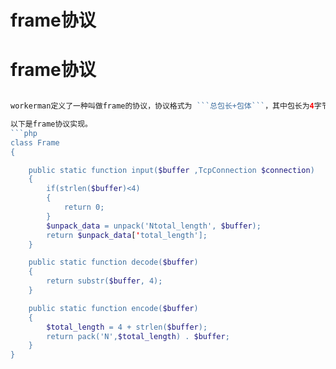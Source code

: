 # frame协议

# frame协议


```php 

workerman定义了一种叫做frame的协议，协议格式为 ```总包长+包体```，其中包长为4字节网络字节序的整数，包体可以是普通文本或者二进制数据。

以下是frame协议实现。
```php
class Frame
{

    public static function input($buffer ,TcpConnection $connection)
    {
        if(strlen($buffer)<4)
        {
            return 0;
        }
        $unpack_data = unpack('Ntotal_length', $buffer);
        return $unpack_data['total_length'];
    }

    public static function decode($buffer)
    {
        return substr($buffer, 4);
    }

    public static function encode($buffer)
    {
        $total_length = 4 + strlen($buffer);
        return pack('N',$total_length) . $buffer;
    }
}
```






```